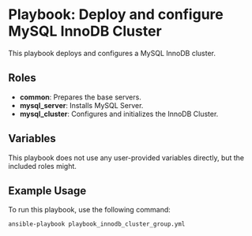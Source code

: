 # Playbook: Deploy and configure MySQL InnoDB Cluster

This playbook deploys and configures a MySQL InnoDB cluster.

## Roles

- **common**: Prepares the base servers.
- **mysql_server**: Installs MySQL Server.
- **mysql_cluster**: Configures and initializes the InnoDB Cluster.

## Variables

This playbook does not use any user-provided variables directly, but the included roles might.

## Example Usage

To run this playbook, use the following command:

```bash
ansible-playbook playbook_innodb_cluster_group.yml
```
